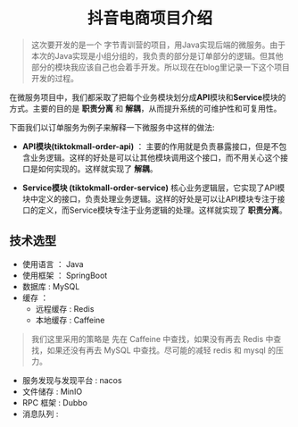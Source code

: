 # <center>抖音电商项目介绍</center>

> 这次要开发的是一个 字节青训营的项目，用Java实现后端的微服务。由于本次的Java实现是小组分组的，我负责的部分是订单部分的逻辑。但其他部分的模块我应该自己也会着手开发。所以现在在blog里记录一下这个项目开发的过程。

在微服务项目中，我们都采取了把每个业务模块划分成**API**模块和**Service**模块的方式。主要的目的是 **职责分离** 和 **解耦**，从而提升系统的可维护性和可复用性。

下面我们以订单服务为例子来解释一下微服务中这样的做法:

- **API模块(tiktokmall-order-api)** ： 主要的作用就是负责暴露接口，但是不包含业务逻辑。这样的好处是可以让其他模块调用这个接口，而不用关心这个接口是如何实现的。这样就实现了 **解耦**。

- **Service模块 (tiktokmall-order-service)** 核心业务逻辑层，它实现了API模块中定义的接口，负责处理业务逻辑。这样的好处是可以让API模块专注于接口的定义，而Service模块专注于业务逻辑的处理。这样就实现了 **职责分离**。


## 技术选型 

- 使用语言 ： Java 
- 使用框架 ： SpringBoot
- 数据库 : MySQL
- 缓存 ： 
  - 远程缓存 : Redis
  - 本地缓存 : Caffeine
> 我们这里采用的策略是 先在 Caffeine 中查找，如果没有再去 Redis 中查找，如果还没有再去 MySQL 中查找。尽可能的减轻 redis 和 mysql 的压力。
- 服务发现与发现平台 : nacos
- 文件储存 : MinIO
- RPC 框架 : Dubbo
- 消息队列 : 